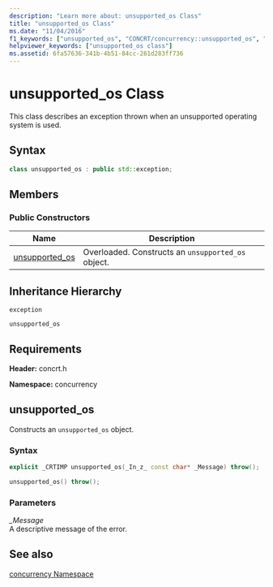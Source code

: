 ```yaml
---
description: "Learn more about: unsupported_os Class"
title: "unsupported_os Class"
ms.date: "11/04/2016"
f1_keywords: ["unsupported_os", "CONCRT/concurrency::unsupported_os", "CONCRT/concurrency::unsupported_os::unsupported_os"]
helpviewer_keywords: ["unsupported_os class"]
ms.assetid: 6fa57636-341b-4b51-84cc-261d283ff736
---
```

# unsupported_os Class

This class describes an exception thrown when an unsupported operating system is used.

## Syntax

```cpp
class unsupported_os : public std::exception;
```

## Members

### Public Constructors

|Name|Description|
|----------|-----------------|
|[unsupported_os](#ctor)|Overloaded. Constructs an `unsupported_os` object.|

## Inheritance Hierarchy

`exception`

`unsupported_os`

## Requirements

**Header:** concrt.h

**Namespace:** concurrency

## <a name="ctor"></a> unsupported_os

Constructs an `unsupported_os` object.

### Syntax

```cpp
explicit _CRTIMP unsupported_os(_In_z_ const char* _Message) throw();

unsupported_os() throw();
```

### Parameters

*_Message*<br/>
A descriptive message of the error.

## See also

[concurrency Namespace](concurrency-namespace.md)
